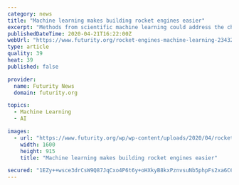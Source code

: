 ```yaml
---
category: news
title: "Machine learning makes building rocket engines easier"
excerpt: "Methods from scientific machine learning could address the challenges of testing the stability of rocket engines, researchers report. Time, cost, and safety prohibit testing the stability of a test rocket using a physical build “trial and error” approach. But even computational simulations are extremely time consuming. A single analysis of ..."
publishedDateTime: 2020-04-21T16:22:00Z
webUrl: "https://www.futurity.org/rocket-engines-machine-learning-2343282-2/"
type: article
quality: 39
heat: 39
published: false

provider:
  name: Futurity News
  domain: futurity.org

topics:
  - Machine Learning
  - AI

images:
  - url: "https://www.futurity.org/wp/wp-content/uploads/2020/04/rocket-engines-machine-learning_1600.jpg"
    width: 1600
    height: 915
    title: "Machine learning makes building rocket engines easier"

secured: "1EZy++wsce3drCsW9Q87JqCxo4P6t6y+oHXkyB8kxPznvsuNb5phpFs2xa6C6SD8go7edQkWsS7YLdUjXwTPg0eyTawG9jijx3IA5fGTKxD2wIxQm03K9N+JNBN0DvNdD5OniA+mLA8LULrnFj+4TFWtRwIlHhtQgBoZi2zD+TUo5/1ZnAlfzIdcxW2AebonkMn6Ge8R8jjh1UnnFLcxs1o2x6D2VovTj0ls1NmPygPHBiGU8Cbo0p2QejxFF1MqP4TW5rZWSVvnjHadM36JftcwjuhD9SUg/P8wOuBZ02bYkSAep1n/fzLXSs6g8sfvT9xUK5UgiWkJy0/pBEtb3xqzRxofVNApqluzgRX5WoGa9hqPM3KNXvyzMF96wU6VndqWZT5BiL1B5ubPRCnPxi/fN0Jk/XZvW9PrD5pNZHgZFI5QOylVfZ0Y0ar2hiKuvfgqel9IYvzMrykldTu74wZYjr1y3dfAb0oZ6koA9ws=;ygNul5/bGm7tZnj6xsXKQQ=="
---
```


